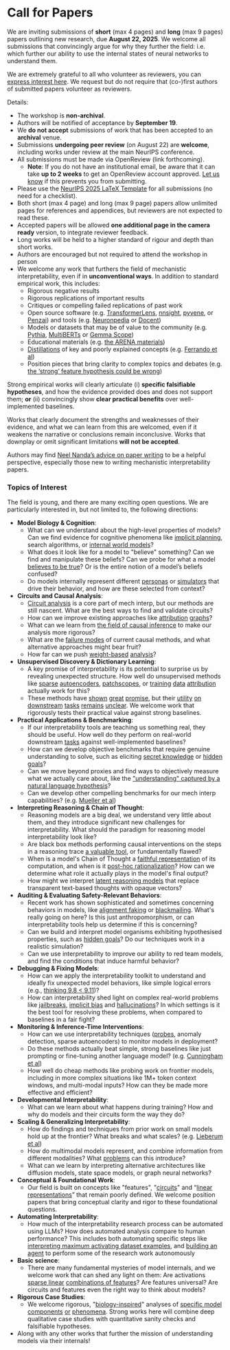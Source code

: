 # Call for Papers
We are inviting submissions of **short** (max 4 pages) and **long** (max 9 pages) papers outlining new research, due **August 22, 2025**. We welcome all submissions that convincingly argue for why they further the field: i.e. which further our ability to use the internal states of neural networks to understand them. 

We are extremely grateful to all who volunteer as reviewers, you can [express interest here](https://www.google.com/url?q=https://docs.google.com/forms/d/e/1FAIpQLSdiw1SJllzoTz_nqzDTzTOGb9DV3W_truQyh-WvYj_QGIi7Mg/viewform?usp%3Ddialog&sa=D&source=editors&ust=1753960106281057&usg=AOvVaw2V7oCL85G7HrPbG7xNmT7s). We request but do not require that (co-)first authors of submitted papers volunteer as reviewers. 

Details: 
* The workshop is **non-archival**.
* Authors will be notified of acceptance by **September 19**.
* We **do not accept** submissions of work that has been accepted to an **archival** venue.
* Submissions **undergoing peer review** (on August 22) are **welcome**, including works under review at the main NeurIPS conference.
* All submissions must be made via OpenReview (link forthcoming).
  * **Note**: If you do not have an institutional email, be aware that it can take **up to 2 weeks** to get an OpenReview account approved. [Let us know](mailto:neurips2025@mechinterpworkshop.com) if this prevents you from submitting.
* Please use the [NeurIPS 2025 LaTeX Template](https://www.google.com/url?q=https://media.neurips.cc/Conferences/NeurIPS2025/Styles.zip&sa=D&source=editors&ust=1753960106282853&usg=AOvVaw18AB0jLlCqHL6qBXVPK5Ei) for all submissions (no need for a checklist).
* Both short (max 4 page) and long (max 9 page) papers allow unlimited pages for references and appendices, but reviewers are not expected to read these.
* Accepted papers will be allowed **one additional page in the camera ready** version, to integrate reviewer feedback.
* Long works will be held to a higher standard of rigour and depth than short works.
* Authors are encouraged but not required to attend the workshop in person
* We welcome any work that furthers the field of mechanistic interpretability, even if in **unconventional ways**. In addition to standard empirical work, this includes:
  * Rigorous negative results
  * Rigorous replications of important results
  * Critiques or compelling failed replications of past work
  * Open source software (e.g. [TransformerLens](https://www.google.com/url?q=https://github.com/neelnanda-io/TransformerLens&sa=D&source=editors&ust=1753960106284303&usg=AOvVaw1ow5hTRi_t9MpDIpZLVe5O), [nnsight](https://www.google.com/url?q=https://github.com/ndif-team/nnsight&sa=D&source=editors&ust=1753960106284449&usg=AOvVaw1PzOyLqqmMFZslw3cZSKqT), [pyvene](https://www.google.com/url?q=https://github.com/stanfordnlp/pyvene/tree/main/pyvene/models/mlp&sa=D&source=editors&ust=1753960106284592&usg=AOvVaw0loAZjMF0Q_BslXI1sHW_x), or [Penzai](https://www.google.com/url?q=https://github.com/google-deepmind/penzai&sa=D&source=editors&ust=1753960106284735&usg=AOvVaw0qVH3aJBThlgH49tX9-dxp)) and tools (e.g. [Neuronpedia](https://www.google.com/url?q=http://neuronpedia.org&sa=D&source=editors&ust=1753960106284900&usg=AOvVaw2i6dgO0SVyZA9KpcV_gO9C) or [Docent](https://www.google.com/url?q=https://transluce.org/introducing-docent&sa=D&source=editors&ust=1753960106285047&usg=AOvVaw26oZIOLHCYnMed2pNt1jch))
  * Models or datasets that may be of value to the community (e.g. [Pythia](https://www.google.com/url?q=https://arxiv.org/abs/2304.01373&sa=D&source=editors&ust=1753960106285261&usg=AOvVaw3LTIvhRXzH42LlUKXQbmjs), [MultiBERTs](https://www.google.com/url?q=https://arxiv.org/abs/2106.16163&sa=D&source=editors&ust=1753960106285352&usg=AOvVaw0lIlgjDLkGqvShAJTJKf0D) or [Gemma Scope](https://www.google.com/url?q=https://arxiv.org/abs/2408.05147&sa=D&source=editors&ust=1753960106285424&usg=AOvVaw1_uZHQansI29QjGFQiaXOh))
  * Educational materials (e.g. [the ARENA materials](https://www.google.com/url?q=https://arena3-chapter1-transformer-interp.streamlit.app/&sa=D&source=editors&ust=1753960106285596&usg=AOvVaw3edECHcalBpvkHoYPObmam))
  * [Distillations](https://www.google.com/url?q=https://distill.pub/2017/research-debt/&sa=D&source=editors&ust=1753960106285709&usg=AOvVaw2mzg8xnTs7Gn-Y4p_cIzc2) of key and poorly explained concepts (e.g. [Ferrando et al](https://www.google.com/url?q=https://arxiv.org/abs/2405.00208&sa=D&source=editors&ust=1753960106285837&usg=AOvVaw3Mpdoi2KzTH1KDPU4leuU6))
  * Position pieces that bring clarity to complex topics and debates (e.g. [the ‘strong’ feature hypothesis could be wrong](https://www.google.com/url?q=https://www.alignmentforum.org/posts/tojtPCCRpKLSHBdpn/the-strong-feature-hypothesis-could-be-wrong&sa=D&source=editors&ust=1753960106286084&usg=AOvVaw2NmEt7o0GXRRURlW-58UAY))

Strong empirical works will clearly articulate (i) **specific falsifiable hypotheses**, and how the evidence provided does and does not support them; **or** (ii) convincingly show **clear practical benefits** over well-implemented baselines. 

Works that clearly document the strengths and weaknesses of their evidence, and what we can learn from this are welcomed, even if it weakens the narrative or conclusions remain inconclusive. Works that downplay or omit significant limitations **will not be accepted**. 

Authors may find [Neel Nanda’s advice on paper writing](https://www.google.com/url?q=https://www.alignmentforum.org/posts/eJGptPbbFPZGLpjsp/highly-opinionated-advice-on-how-to-write-ml-papers&sa=D&source=editors&ust=1753960106287126&usg=AOvVaw1M9dygAZPuBg61aQzR70rV) to be a helpful perspective, especially those new to writing mechanistic interpretability papers. 
### Topics of Interest
The field is young, and there are many exciting open questions. We are particularly interested in, but not limited to, the following directions: 
* **Model Biology & Cognition**:
  * What can we understand about the high-level properties of models? Can we find evidence for cognitive phenomena like [implicit planning](https://www.google.com/url?q=https://transformer-circuits.pub/2025/attribution-graphs/biology.html%23dives-poems&sa=D&source=editors&ust=1753960106287826&usg=AOvVaw1ZUUiujewKgS5v0SnDpMvE), search algorithms, or [internal world models](https://www.google.com/url?q=https://arxiv.org/abs/2210.13382&sa=D&source=editors&ust=1753960106287936&usg=AOvVaw31WusO-EKkr-P0ud4qj6Rn)?
  * What does it look like for a model to "believe" something? Can we find and manipulate these beliefs? Can we probe for what a model [believes to be true](https://www.google.com/url?q=https://arxiv.org/abs/2310.06824&sa=D&source=editors&ust=1753960106288183&usg=AOvVaw3zlsFqgQLv--AL4hADCxR9)? Or is the entire notion of a model’s beliefs confused?
  * Do models internally represent different [personas](https://www.google.com/url?q=https://arxiv.org/abs/2406.12094&sa=D&source=editors&ust=1753960106288420&usg=AOvVaw2Nq3Gn75YQbpzZBTEa48cA) or [simulators](https://www.google.com/url?q=https://www.nature.com/articles/s41586-023-06647-8&sa=D&source=editors&ust=1753960106288521&usg=AOvVaw2dNSNomUTFXDJmSnckSeNj) that drive their behavior, and how are these selected from context?
* **Circuits and Causal Analysis**:
  * [Circuit analysis](https://www.google.com/url?q=https://distill.pub/2020/circuits/zoom-in/&sa=D&source=editors&ust=1753960106288843&usg=AOvVaw3eEbiqmcWn2Dgu4nbnF5UX) is a core part of mech interp, but our methods are still nascent. What are the best ways to find and validate circuits?
  * How can we improve existing approaches like [attribution](https://www.google.com/url?q=https://arxiv.org/abs/2406.11944&sa=D&source=editors&ust=1753960106289138&usg=AOvVaw2VR7jfJne0Zu5NFELOq1Et) [graphs](https://www.google.com/url?q=https://transformer-circuits.pub/2025/attribution-graphs/methods.html&sa=D&source=editors&ust=1753960106289233&usg=AOvVaw0xDPfEhrAMJQmbENn5Nal_)?
  * What can we learn from [the field of causal inference](https://www.google.com/url?q=https://arxiv.org/abs/2407.04690&sa=D&source=editors&ust=1753960106289420&usg=AOvVaw0vJqisftnPSTMew4_Tw1ok) to make our analysis more rigorous?
  * What are the [failure modes](https://www.google.com/url?q=https://arxiv.org/abs/2307.15771&sa=D&source=editors&ust=1753960106289604&usg=AOvVaw2Q9CrqRI5JCaKciyLZFo3O) of current causal methods, and what alternative approaches might bear fruit?
  * How far can we push [weight-based](https://www.google.com/url?q=https://arxiv.org/abs/2301.05217&sa=D&source=editors&ust=1753960106289926&usg=AOvVaw2X0wFMdloBNsqRZgDvATDz) [analysis](https://www.google.com/url?q=https://arxiv.org/abs/2410.08417&sa=D&source=editors&ust=1753960106290028&usg=AOvVaw1KbZ9SB67MFryvqH0_tM1D)?
* **Unsupervised Discovery & Dictionary Learning**:
  * A key promise of interpretability is its potential to surprise us by revealing unexpected structure. How well do unsupervised methods like [sparse](https://www.google.com/url?q=https://arxiv.org/abs/2103.15949&sa=D&source=editors&ust=1753960106290558&usg=AOvVaw3s57cDO4MbwgxRxaUI7Xrl) [autoencoders](https://www.google.com/url?q=https://transformer-circuits.pub/2023/monosemantic-features&sa=D&source=editors&ust=1753960106290689&usg=AOvVaw1X06rQzRZJWoIZg8413oII), [patch](https://www.google.com/url?q=https://arxiv.org/abs/2401.06102&sa=D&source=editors&ust=1753960106290791&usg=AOvVaw2WKtMfz4fQlbk6BQWF3c7j)[scopes](https://www.google.com/url?q=https://arxiv.org/abs/2403.10949v2&sa=D&source=editors&ust=1753960106290868&usg=AOvVaw1s1PnnB3V5QYBY9YFiKNCH), or [training](https://www.google.com/url?q=https://proceedings.mlr.press/v70/koh17a?ref%3Dhttps://githubhelp.com&sa=D&source=editors&ust=1753960106291006&usg=AOvVaw0N_vH7Mz0XS9yJRehfgj2Y) [data](https://www.google.com/url?q=https://arxiv.org/abs/2308.03296&sa=D&source=editors&ust=1753960106291103&usg=AOvVaw01MgTrbot0ceN9qMtGgrCW) [attribution](https://www.google.com/url?q=https://arxiv.org/abs/2205.11482&sa=D&source=editors&ust=1753960106291204&usg=AOvVaw1fv6bSaUPS5eoH_tFJf5s9) actually work for this?
  * These methods have [shown](https://www.google.com/url?q=https://transformer-circuits.pub/2024/scaling-monosemanticity/index.html&sa=D&source=editors&ust=1753960106291460&usg=AOvVaw1Eu1Hj6DlUDwIRRnICXrJu) [great](https://www.google.com/url?q=https://transformer-circuits.pub/2025/attribution-graphs/biology.html&sa=D&source=editors&ust=1753960106291592&usg=AOvVaw10oPMUZtZVKf09L4laj0DT) [promise](https://www.google.com/url?q=https://arxiv.org/abs/2503.10965&sa=D&source=editors&ust=1753960106291696&usg=AOvVaw1jjy6KMS_oTQoncoPRwEVX), but their [utility](https://www.google.com/url?q=https://arxiv.org/abs/2502.16681&sa=D&source=editors&ust=1753960106291809&usg=AOvVaw05yZAg9by_2mjoyt7tiG2Z) [on](https://www.google.com/url?q=https://www.tilderesearch.com/blog/sieve&sa=D&source=editors&ust=1753960106291906&usg=AOvVaw3JUQS1JVeYCMOv6bQRxNj7) [downstream](https://www.google.com/url?q=https://arxiv.org/abs/2501.17148&sa=D&source=editors&ust=1753960106292010&usg=AOvVaw1KcRmGpmC_AaI4LnSY_sNV) [tasks](https://www.google.com/url?q=https://transformer-circuits.pub/2024/features-as-classifiers/index.html&sa=D&source=editors&ust=1753960106292137&usg=AOvVaw2d2Frp6k6_ISgA08EPz9CA) [remains](https://www.google.com/url?q=https://arxiv.org/abs/2502.04382&sa=D&source=editors&ust=1753960106292244&usg=AOvVaw2m-UZcFDta6Wn0LcTuNNDo) [unclear](https://www.google.com/url?q=https://www.alignmentforum.org/posts/4uXCAJNuPKtKBsi28/negative-results-for-saes-on-downstream-tasks&sa=D&source=editors&ust=1753960106292399&usg=AOvVaw22Tv7pQn6crcqBzIkYW93b). We welcome work that rigorously tests their practical value against strong baselines.
* **Practical Applications & Benchmarking**:
  * If our interpretability tools are teaching us something real, they should be useful. How well do they perform on real-world downstream [tasks](https://www.google.com/url?q=https://www.lesswrong.com/posts/wGRnzCFcowRCrpX4Y/downstream-applications-as-validation-of-interpretability&sa=D&source=editors&ust=1753960106293092&usg=AOvVaw0yz1OYmRyxOH6vSaLvcMkm) against well-implemented baselines?
  * How can we develop objective benchmarks that require genuine understanding to solve, such as eliciting [secret knowledge](https://www.google.com/url?q=https://arxiv.org/abs/2505.14352&sa=D&source=editors&ust=1753960106293459&usg=AOvVaw3CJycEbA_Yuf4LFuWJt3l9) or [hidden goals](https://www.google.com/url?q=https://arxiv.org/abs/2503.10965&sa=D&source=editors&ust=1753960106293571&usg=AOvVaw1ULcxl0VMJ9LyPtRSTIicn)?
  * Can we move beyond proxies and find ways to objectively measure what we actually care about, like the ["understanding" captured by a natural language hypothesis](https://www.google.com/url?q=https://arxiv.org/abs/2502.04382&sa=D&source=editors&ust=1753960106293824&usg=AOvVaw3EWzzkEhd0K06YtIF2KcIR)?
  * Can we develop other compelling benchmarks for our mech interp capabilities? (e.g. [Mueller et al](https://www.google.com/url?q=https://arxiv.org/abs/2504.13151&sa=D&source=editors&ust=1753960106294010&usg=AOvVaw3YoknMChu38qsBxKKR3MNC))
* **Interpreting Reasoning & Chain of Thought**:
  * Reasoning models are a big deal, we understand very little about them, and they introduce significant new challenges for interpretability. What should the paradigm for reasoning model interpretability look like?
  * Are black box methods performing causal interventions on the steps in a reasoning trace [a valuable tool](https://www.google.com/url?q=https://arxiv.org/abs/2506.19143&sa=D&source=editors&ust=1753960106294783&usg=AOvVaw0pLBKHv1XxvE3AbgaHOFw_), or fundamentally flawed?
  * When is a model's Chain of Thought a [faithful representation](https://www.google.com/url?q=https://arxiv.org/abs/2305.04388&sa=D&source=editors&ust=1753960106294978&usg=AOvVaw3PWke8wQOF_na-Pv-Y-t-1) of its computation, and when is it [post-hoc rationalization](https://www.google.com/url?q=https://arxiv.org/abs/2503.08679&sa=D&source=editors&ust=1753960106295097&usg=AOvVaw1qTylSszhVuuVWOSPsOcNe)? How can we determine what role it actually plays in the model's final output?
  * How might we interpret [latent reasoning models](https://www.google.com/url?q=https://arxiv.org/abs/2412.06769&sa=D&source=editors&ust=1753960106295363&usg=AOvVaw0-EJZDluq7sRJoDL0x5tKu) that replace transparent text-based thoughts with opaque vectors?
* **Auditing & Evaluating Safety-Relevant Behaviors**:
  * Recent work has shown sophisticated and sometimes concerning behaviors in models, like [alignment faking](https://www.google.com/url?q=https://arxiv.org/abs/2412.14093&sa=D&source=editors&ust=1753960106295827&usg=AOvVaw0hrdCoKSLVn6AQF1eFpTP6) or [blackmailing](https://www.google.com/url?q=https://www.anthropic.com/research/agentic-misalignment&sa=D&source=editors&ust=1753960106296003&usg=AOvVaw3Z_OtvFht96DbSlMxBaO8x). What's really going on here? Is this just anthropomorphism, or can interpretability tools help us determine if this is concerning?
  * Can we build and interpret model organisms exhibiting hypothesised properties, such as [hidden goals](https://www.google.com/url?q=https://arxiv.org/abs/2503.10965&sa=D&source=editors&ust=1753960106296431&usg=AOvVaw1shhdi1etHhE4HdPOx8TXI)? Do our techniques work in a realistic simulation?
  * Can we use interpretability to improve our ability to red team models, and find the conditions that induce harmful behavior?
* **Debugging & Fixing Models**:
  * How can we apply the interpretability toolkit to understand and ideally fix unexpected model behaviors, like simple logical errors (e.g., [thinking 9.8 < 9.11](https://www.google.com/url?q=https://transluce.org/observability-interface&sa=D&source=editors&ust=1753960106297026&usg=AOvVaw3Rv-VghQ4t0DWtlpDcHEuN))?
  * How can interpretability shed light on complex real-world problems like [jailbreaks](https://www.google.com/url?q=https://transformer-circuits.pub/2025/attribution-graphs/biology.html%23dives-jailbreak&sa=D&source=editors&ust=1753960106297235&usg=AOvVaw3Yuikzcug3Bw1Z24FD1osm), [implicit bias](https://www.google.com/url?q=https://arxiv.org/abs/2506.10922&sa=D&source=editors&ust=1753960106297319&usg=AOvVaw1iewVlTJc9YDkdJvAYxOcP) and [hallucinations](https://www.google.com/url?q=https://arxiv.org/abs/2411.14257&sa=D&source=editors&ust=1753960106297477&usg=AOvVaw3wLYTpT6T27VhhAw14N_6p)? In which settings is it the best tool for resolving these problems, when compared to baselines in a fair fight?
* **Monitoring & Inference-Time Interventions**:
  * How can we use interpretability techniques ([probes](https://www.google.com/url?q=https://arxiv.org/abs/2102.12452&sa=D&source=editors&ust=1753960106298081&usg=AOvVaw24Nh_AkMVdnqXufXmuRKqX), anomaly detection, sparse autoencoders) to monitor models in deployment?
  * Do these methods actually beat simple, strong baselines like just prompting or fine-tuning another language model? (e.g. [Cunningham et al](https://www.google.com/url?q=https://alignment.anthropic.com/2025/cheap-monitors/&sa=D&source=editors&ust=1753960106298419&usg=AOvVaw2I7Ecbr3CSgUUNkQaXbYFd))
  * How well do cheap methods like probing work on frontier models, including in more complex situations like 1M+ token context windows, and multi-modal inputs? How can they be made more effective and efficient?
* **Developmental Interpretability**:
  * What can we learn about what happens during training? How and why do models and their circuits form the way they do?
* **Scaling & Generalizing Interpretability**:
  * How do findings and techniques from prior work on small models hold up at the frontier? What breaks and what scales? (e.g. [Lieberum et al](https://www.google.com/url?q=https://arxiv.org/abs/2307.09458&sa=D&source=editors&ust=1753960106299395&usg=AOvVaw2Hmm8uuVW7ZWskSUZQr_57))
  * How do multimodal models represent, and combine information from different modalities? What [problems](https://www.google.com/url?q=https://openreview.net/pdf?id%3DVUhRdZp8ke&sa=D&source=editors&ust=1753960106299627&usg=AOvVaw3M_kx6YFo767P3yL2Gnpc7) can this introduce?
  * What can we learn by interpreting alternative architectures like diffusion models, state space models, or graph neural networks?
* **Conceptual & Foundational Work**:
  * Our field is built on concepts like "features", "[circuits](https://www.google.com/url?q=https://distill.pub/2020/circuits/zoom-in/&sa=D&source=editors&ust=1753960106300144&usg=AOvVaw1T_tBA5GHLWZ68EWRztQxl)" and “[linear representations](https://www.google.com/url?q=https://transformer-circuits.pub/2024/july-update/index.html%23linear-representations&sa=D&source=editors&ust=1753960106300270&usg=AOvVaw1xjNZZNDFnVh9QK8f6yUT1)” that remain poorly defined. We welcome position papers that bring conceptual clarity and rigor to these foundational questions.
* **Automating Interpretability**:
  * How much of the interpretability research process can be automated using LLMs? How does automated analysis compare to human performance? This includes both automating specific steps like [interpreting maximum activating dataset examples](https://www.google.com/url?q=https://openaipublic.blob.core.windows.net/neuron-explainer/paper/index.html&sa=D&source=editors&ust=1753960106300875&usg=AOvVaw0o3_bbwOb2FTnoMP6dXgBm), and [building an agent](https://www.google.com/url?q=https://arxiv.org/abs/2404.14394&sa=D&source=editors&ust=1753960106300966&usg=AOvVaw26OpkkRTRgY-PJqCnfk95Z) to perform some of the research work autonomously
* **Basic science**:
  * There are many fundamental mysteries of model internals, and we welcome work that can shed any light on them: Are activations [sparse linear](https://www.google.com/url?q=https://arxiv.org/abs/1601.03764&sa=D&source=editors&ust=1753960106301507&usg=AOvVaw2px7nO74gmT1j0tMoUm2bZ) [combinations of features](https://www.google.com/url?q=https://transformer-circuits.pub/2022/toy_model/index.html&sa=D&source=editors&ust=1753960106301623&usg=AOvVaw0_1Ye6RGNkIx4pPs6vuUG8)? Are features universal? Are circuits and features even the right way to think about models?
* **Rigorous Case Studies**:
  * We welcome rigorous, "[biology-inspired](https://www.google.com/url?q=https://distill.pub/2020/circuits/curve-circuits/&sa=D&source=editors&ust=1753960106302039&usg=AOvVaw3qzwJ2-BbNQRKBOfpiLgGj)" analyses of [specific model](https://www.google.com/url?q=https://arxiv.org/abs/2310.04625&sa=D&source=editors&ust=1753960106302162&usg=AOvVaw1OeV2wLZEvzsOO_mEhMi8k) [components](https://www.google.com/url?q=https://transformer-circuits.pub/2024/scaling-monosemanticity/index.html&sa=D&source=editors&ust=1753960106302262&usg=AOvVaw3XIPJ6tfi4peiC9VVKRc01) [or](https://www.google.com/url?q=https://arxiv.org/abs/2305.01610&sa=D&source=editors&ust=1753960106302333&usg=AOvVaw3_57UoUg8J7lhnV9cLMUHe) [phenomena](https://www.google.com/url?q=https://arxiv.org/abs/2306.09346&sa=D&source=editors&ust=1753960106302410&usg=AOvVaw29u0fMs_OOYDjQocd5aK4r). Strong works here will combine deep qualitative case studies with quantitative sanity checks and falsifiable hypotheses.
* Along with any other works that further the mission of understanding models via their internals!